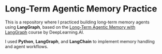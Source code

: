 # Long-Term Agentic Memory Practice

This is a repository where I practiced building long-term memory agents using **LangGraph**, based on the [Long-Term Agentic Memory with LangGraph](https://www.deeplearning.ai/short-courses/long-term-agentic-memory-with-langgraph/) course by DeepLearning.AI.

I used **Python**, **LangGraph**, and **LangChain** to implement memory handling and agent workflows.
